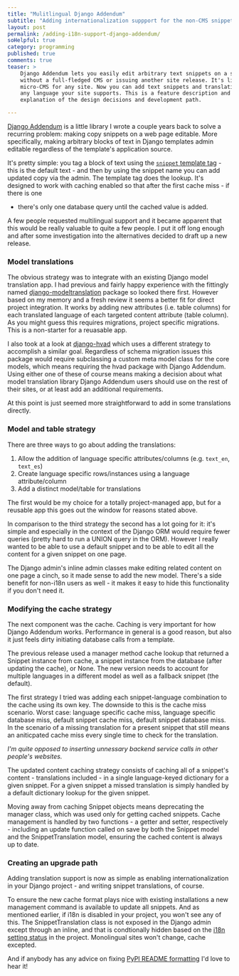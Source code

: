```yaml
---
title: "Mulitlingual Django Addendum"
subtitle: "Adding internationalization suppport for the non-CMS snippet manager"
layout: post
permalink: /adding-i18n-support-django-addendum/
soHelpful: true
category: programming
published: true
comments: true
teaser: >
    Django Addendum lets you easily edit arbitrary text snippets on a site
    without a full-fledged CMS or issuing another site release. It's like a
    micro-CMS for any site. Now you can add text snippets and translations in
    any language your site supports. This is a feature description and
    explanation of the design decisions and development path.

---
```


[Django Addendum](http://django-addendum.readthedocs.org/en/latest/) is a little library I wrote a couple years back to solve a
recurring problem: making copy snippets on a web page editable. More
specifically, making arbitrary blocks of text in Django templates admin
editable regardless of the template's application source.

It's pretty simple: you tag a block of text using the [`snippet` template tag](http://django-addendum.readthedocs.org/en/latest/#basic-usage) -
this is the default text - and then by using the snippet name you can add
updated copy via the admin. The template tag does the lookup. It's designed to
work with caching enabled so that after the first cache miss - if there is one
- there's only one database query until the cached value is added.

A few people requested multilingual support and it became apparent that this
would be really valuable to quite a few people. I put it off long enough and
after some investigation into the alternatives decided to draft up a new
release.

### Model translations

The obvious strategy was to integrate with an existing Django model translation
app. I had previous and fairly happy experience with the fittingly named
[django-modeltranslation](http://django-modeltranslation.readthedocs.org/en/latest/) package so looked there first. However based on my memory
and a fresh review it seems a better fit for direct project integration. It
works by adding new attributes (i.e. table columns) for each translated
language of each targeted content attribute (table column). As you might guess
this requires migrations, project specific migrations. This is a non-starter
for a reuasable app.

I also took at a look at [django-hvad](http://django-hvad.readthedocs.org/en/latest/) which uses a different strategy to
accomplish a similar goal. Regardless of schema migration issues this package
would require subclassing a custom meta model class for the core models, which
means requiring the hvad package with Django Addendum. Using either one of
these of course means making a decision about what model
translation library Django Addendum users should use on the rest of their
sites, or at least add an additional requirements.

At this point is just seemed more straightforward to add in some translations
directly.

### Model and table strategy

There are three ways to go about adding the translations:

1. Allow the addition of language specific attributes/columns (e.g. `text_en`, `text_es`)
2. Create language specific rows/instances using a language attribute/column
3. Add a distinct model/table for translations

The first would be my choice for a totally project-managed app, but for a
reusable app this goes out the window for reasons stated above.

In comparison to the third strategy the second has a lot going for it: it's
simple and especially in the context of the Django ORM would require fewer
queries (pretty hard to run a UNION query in the ORM). However I really wanted
to be able to use a default snippet and to be able to edit all the content for
a given snippet on one page.

The Django admin's inline admin classes make editing related content on one
page a cinch, so it made sense to add the new model. There's a side benefit for
non-i18n users as well - it makes it easy to hide this functionality if you
don't need it.

### Modifying the cache strategy

The next component was the cache. Caching is very important for how Django
Addendum works. Performance in general is a good reason, but also it just
feels dirty initiating database calls from a template.

The previous release used a manager method cache lookup that returned a Snippet
instance from cache, a snippet instance from the database (after updating the
cache), or None. The new version needs to account for multiple languages in a
different model as well as a fallback snippet (the default).

The first strategy I tried was adding each snippet-language combination to the
cache using its own key. The downside to this is the cache miss scenario. Worst case:
language specific cache miss, language specific database miss, default snippet
cache miss, default snippet database miss. In the scenario of a missing
translation for a present snippet that still means an aniticpated cache miss
every single time to check for the translation.

*I'm quite opposed to inserting unnessary backend service calls in other
people's websites.*

The updated content caching strategy consists of caching all of a snippet's
content - translations included - in a single language-keyed dictionary for a
given snippet. For a given snippet a missed translation is simply handled by a
default dictionary lookup for the given snippet.

Moving away from caching Snippet objects means deprecating the manager class,
which was used only for getting cached snippets. Cache management is handled by
two functions - a getter and setter, respectively - including an update
function called on save by both the Snippet model and the SnippetTranslation
model, ensuring the cached content is always up to date.

### Creating an upgrade path

Adding translation support is now as simple as enabling internationalization in
your Django project - and writing snippet translations, of course.

To ensure the new cache format plays nice with existing installations a new
management command is available to update all snippets. And as mentioned
earlier, if i18n is disabled in your project, you won't see any of this. The
SnippetTranslation class is not exposed in the Django admin except through an
inline, and that is condtionally hidden based on the [i18n setting
status](https://docs.djangoproject.com/en/dev/ref/settings/#std:setting-USE_I18N)
in the project. Monolingual sites won't change, cache excepted.

And if anybody has any advice on fixing [PyPI README
formatting](https://pypi.python.org/pypi/django-addendum) I'd love to
hear it!
